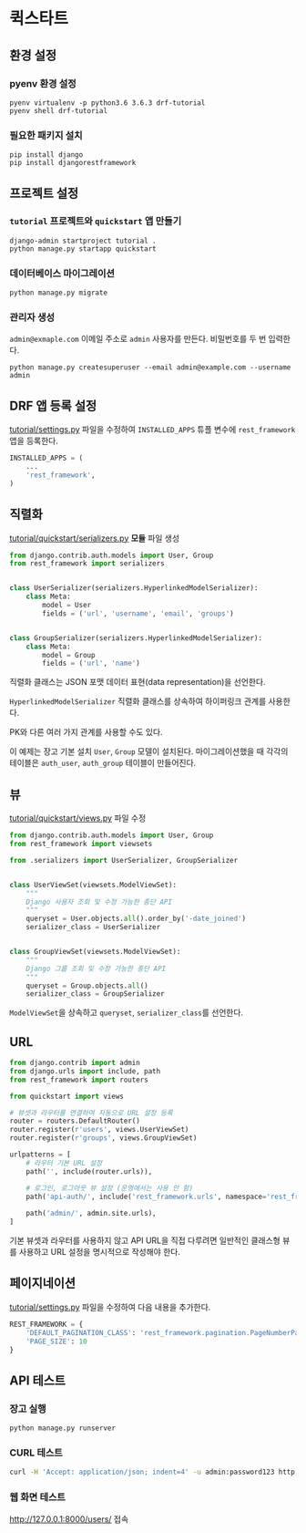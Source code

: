 # 퀵스타트

## 환경 설정
### pyenv 환경 설정
```
pyenv virtualenv -p python3.6 3.6.3 drf-tutorial
pyenv shell drf-tutorial
```

### 필요한 패키지 설치
```
pip install django
pip install djangorestframework
```

## 프로젝트 설정
### `tutorial` 프로젝트와 `quickstart` 앱 만들기
```
django-admin startproject tutorial .
python manage.py startapp quickstart
```

### 데이터베이스 마이그레이션
```
python manage.py migrate
```

### 관리자 생성
`admin@exmaple.com` 이메일 주소로 `admin` 사용자를 만든다. 비밀번호를 두 번 입력한다.

```
python manage.py createsuperuser --email admin@example.com --username admin
```

## DRF 앱 등록 설정
[tutorial/settings.py](../tutorial/settings.py) 파일을 수정하여 `INSTALLED_APPS` 튜플 변수에 `rest_framework` 앱을 등록한다.

```python
INSTALLED_APPS = (
    ...
    'rest_framework',
)
```

## 직렬화
[tutorial/quickstart/serializers.py](../quickstart/serializers.py) **모듈** 파일 생성

```python
from django.contrib.auth.models import User, Group
from rest_framework import serializers


class UserSerializer(serializers.HyperlinkedModelSerializer):
    class Meta:
        model = User
        fields = ('url', 'username', 'email', 'groups')


class GroupSerializer(serializers.HyperlinkedModelSerializer):
    class Meta:
        model = Group
        fields = ('url', 'name')
```

직렬화 클래스는 JSON 포맷 데이터 표현(data representation)을 선언한다.

`HyperlinkedModelSerializer` 직렬화 클래스를 상속하여 하이퍼링크 관계를 사용한다.

PK와 다른 여러 가지 관계를 사용할 수도 있다.

이 예제는 장고 기본 설치 `User`, `Group` 모델이 설치된다. 마이그레이션했을 때 각각의 테이블은 `auth_user`, `auth_group` 테이블이 만들어진다.

## 뷰

[tutorial/quickstart/views.py](../quickstart/views.py) 파일 수정

```python
from django.contrib.auth.models import User, Group
from rest_framework import viewsets

from .serializers import UserSerializer, GroupSerializer


class UserViewSet(viewsets.ModelViewSet):
    """
    Django 사용자 조회 및 수정 가능한 종단 API
    """
    queryset = User.objects.all().order_by('-date_joined')
    serializer_class = UserSerializer


class GroupViewSet(viewsets.ModelViewSet):
    """
    Django 그룹 조회 및 수정 가능한 종단 API
    """
    queryset = Group.objects.all()
    serializer_class = GroupSerializer
```

`ModelViewSet`을 상속하고 `queryset`, `serializer_class`를 선언한다.

## URL

```python
from django.contrib import admin
from django.urls import include, path
from rest_framework import routers

from quickstart import views

# 뷰셋과 라우터를 연결하여 자동으로 URL 설정 등록
router = routers.DefaultRouter()
router.register(r'users', views.UserViewSet)
router.register(r'groups', views.GroupViewSet)

urlpatterns = [
    # 라우터 기본 URL 설정
    path('', include(router.urls)),

    # 로그인, 로그아웃 뷰 설정 (운영에서는 사용 안 함)
    path('api-auth/', include('rest_framework.urls', namespace='rest_framework')),
    
    path('admin/', admin.site.urls),
]
```
기본 뷰셋과 라우터를 사용하지 않고 API URL을 직접 다루려면 일반적인 클래스형 뷰를 사용하고 URL 설정을 명시적으로 작성해야 한다.

## 페이지네이션

[tutorial/settings.py](../tutorial/settings.py) 파일을 수정하여 다음 내용을 추가한다.

```python
REST_FRAMEWORK = {
    'DEFAULT_PAGINATION_CLASS': 'rest_framework.pagination.PageNumberPagination',
    'PAGE_SIZE': 10
}
```

## API 테스트

### 장고 실행

```
python manage.py runserver
```

### CURL 테스트
```bash
curl -H 'Accept: application/json; indent=4' -u admin:password123 http://127.0.0.1:8000/users/
```

### 웹 화면 테스트

http://127.0.0.1:8000/users/ 접속
